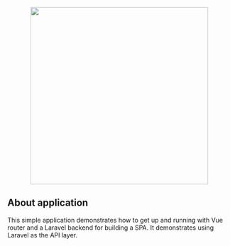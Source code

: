 <p align="center"><img src="https://i1.wp.com/wp.laravel-news.com/wp-content/uploads/2018/01/vue-spa-with-laravel.png?resize=2200%2C1125" width="400"></p>

## About application

This simple application demonstrates how to get up and running with Vue router and a 
Laravel backend for building a SPA. It demonstrates using Laravel as the API layer.
